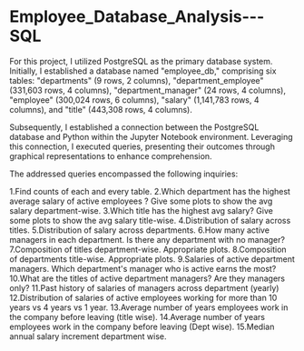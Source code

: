 # Employee_Database_Analysis---SQL

For this project, I utilized PostgreSQL as the primary database system. Initially, I established a database named "employee_db," comprising six tables: "departments" (9 rows, 2 columns), "department_employee" (331,603 rows, 4 columns), "department_manager" (24 rows, 4 columns), "employee" (300,024 rows, 6 columns), "salary" (1,141,783 rows, 4 columns), and "title" (443,308 rows, 4 columns).

Subsequently, I established a connection between the PostgreSQL database and Python within the Jupyter Notebook environment. Leveraging this connection, I executed queries, presenting their outcomes through graphical representations to enhance comprehension.

The addressed queries encompassed the following inquiries:

1.Find counts of each and every table.
2.Which department has the highest average salary of active employees ? Give some plots to show the avg salary department-wise.
3.Which title has the highest avg salary? Give some plots to show the avg salary title-wise.
4.Distribution of salary across titles.
5.Distribution of salary across departments.
6.How many active managers in each department. Is there any department with no manager?
7.Composition of titles department-wise. Appropriate plots.
8.Composition of departments title-wise. Appropriate plots.
9.Salaries of active department managers. Which department's manager who is active earns the most?
10.What are the titles of active department managers? Are they managers only?
11.Past history of salaries of managers across department (yearly)
12.Distribution of salaries of active employees working for more than 10 years vs 4 years vs 1 year.
13.Average number of years employees work in the company before leaving (title wise).
14.Average number of years employees work in the company before leaving (Dept wise).
15.Median annual salary increment department wise.
